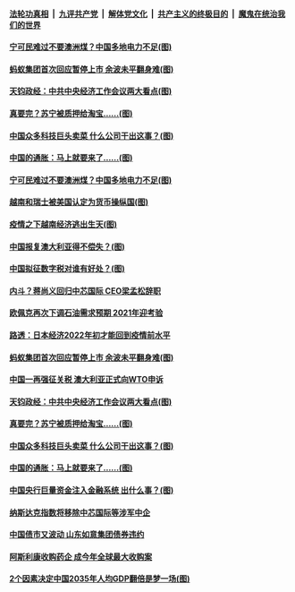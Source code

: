 

####  [法轮功真相](../../../../basic/blob/master/README.md?t=12172203) &nbsp;|&nbsp; [九评共产党](../../../../9ping.md/blob/master/README.md?t=12172203) &nbsp;|&nbsp; [解体党文化](../../../../jtdwh.md/blob/master/README.md?t=12172203)  &nbsp;|&nbsp; [共产主义的终极目的](../../../../gczydzjmd.md/blob/master/README.md?t=12172203) &nbsp;|&nbsp; [魔鬼在统治我们的世界](../../../../mgztzwmdsj.md/blob/master/README.md?t=12172203) 

#### [宁可民难过不要澳洲煤？中国多地电力不足(图)](../pages/p5/956127.md?t=12172203) 

#### [蚂蚁集团首次回应暂停上市 余波未平翻身难(图)](../pages/p5/956015.md?t=12172203) 

#### [天钧政经：中共中央经济工作会议两大看点(图)](../pages/p5/955926.md?t=12172203) 

#### [真要完？苏宁被质押给淘宝……(图)](../pages/p5/955963.md?t=12172203) 

#### [中国众多科技巨头卖菜 什么公司干出这事？(图)](../pages/p5/955951.md?t=12172203) 

#### [中国的通胀：马上就要来了……(图)](../pages/p5/955939.md?t=12172203) 

#### [宁可民难过不要澳洲煤？中国多地电力不足(图)](../pages/p5/956127.md?t=12172203) 

#### [越南和瑞士被美国认定为货币操纵国(图)](../pages/p5/956079.md?t=12172203) 

#### [疫情之下越南经济逃出生天(图)](../pages/p5/956071.md?t=12172203) 

#### [中国报复澳大利亚得不偿失？(图)](../pages/p5/956067.md?t=12172203) 

#### [中国拟征数字税对谁有好处？(图)](../pages/p5/956066.md?t=12172203) 


#### [内斗？蒋尚义回归中芯国际 CEO梁孟松辞职](../pages/p5/956031.md?t=12172203) 

#### [欧佩克再次下调石油需求预期 2021年迎考验](../pages/p5/956021.md?t=12172203) 

#### [路透：日本经济2022年初才能回到疫情前水平](../pages/p5/956019.md?t=12172203) 

#### [蚂蚁集团首次回应暂停上市 余波未平翻身难(图)](../pages/p5/956015.md?t=12172203) 

#### [中国一再强征关税 澳大利亚正式向WTO申诉](../pages/p5/956011.md?t=12172203) 

#### [天钧政经：中共中央经济工作会议两大看点(图)](../pages/p5/955926.md?t=12172203) 

#### [真要完？苏宁被质押给淘宝……(图)](../pages/p5/955963.md?t=12172203) 

#### [中国众多科技巨头卖菜 什么公司干出这事？(图)](../pages/p5/955951.md?t=12172203) 

#### [中国的通胀：马上就要来了……(图)](../pages/p5/955939.md?t=12172203) 

#### [中国央行巨量资金注入金融系统 出什么事？(图)](../pages/p5/955909.md?t=12172203) 

#### [纳斯达克指数将移除中芯国际等涉军中企](../pages/p5/955906.md?t=12172203) 

#### [中国债市又波动 山东如意集团债券违约](../pages/p5/955905.md?t=12172203) 

#### [阿斯利康收购药企 成今年全球最大收购案](../pages/p5/955900.md?t=12172203) 

#### [2个因素决定中国2035年人均GDP翻倍是梦一场(图)](../pages/p5/955894.md?t=12172203) 


